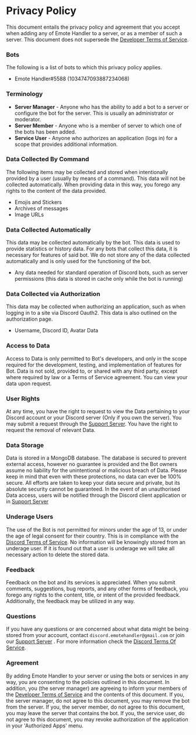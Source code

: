 # Privacy Policy

This document entails the privacy policy and agreement that you accept when adding any of Emote Handler to a server, or as a member of such a server. This document does not supersede the [Developer Terms of Service](https://discordapp.com/developers/docs/legal).


### Bots
The following is a list of bots to which this privacy policy applies.
* Emote Handler#5588 (1034747093887234068)



### Terminology
* **Server Manager** - Anyone who has the ability to add a bot to a server or configure the bot for the server. This is usually an administrator or moderator.
* **Server Member** - Anyone who is a member of server to which one of the bots has been added.
* **Service User** - Anyone who authorizes an application (logs in) for a scope that provides additional information.



### Data Collected By Command
The following items may be collected and stored when intentionally provided by a user (usually by means of a command). This data will not be collected automatically. When providing data in this way, you forego any rights to the content of the data provided.
* Emojis and Stickers
* Archives of messages
* Image URLs



### Data Collected Automatically
This data may be collected automatically by the bot. This data is used to provide statistics or history data. For any bots that collect this data, it is necessary for features of said bot. We do not store any of the data collected automatically and is only used for the functioning of the bot.
* Any data needed for standard operation of Discord bots, such as server permissions (this data is stored in cache only while the bot is running)



### Data Collected via Authorization
This data may be collected when authorizing an application, such as when logging in to a site via Discord Oauth2. This data is also outlined on the authorization page.
* Username, Discord ID, Avatar Data

  

### Access to Data
Access to Data is only permitted to Bot's developers, and only in the scope required for the development, testing, and implementation of features for Bot. Data is not sold, provided to, or shared with any third party, except where required by law or a Terms of Service agreement. You can view your data upon request.



### User Rights
At any time, you have the right to request to view the Data pertaining to your Discord account or your Discord server (Only if you own the server). You may submit a request through the [Support Server](https://discord.gg/cZ5VAdSTvu). You have the right to request the removal of relevant Data.



### Data Storage
Data is stored in a MongoDB database. The database is secured to prevent external access, however no guarantee is provided and the Bot owners assume no liability for the unintentional or malicious breach of Data. Please keep in mind that even with these protections, no data can ever be 100% secure. All efforts are taken to keep your data secure and private, but its absolute security cannot be guaranteed. In the event of an unauthorised Data access, users will be notified through the Discord client application or in [Support Server](https://discord.gg/cZ5VAdSTvu)



### Underage Users
The use of the Bot is not permitted for minors under the age of 13, or under the age of legal consent for their country. This is in compliance with the [Discord Terms of Service](https://discord.com/terms). No information will be knowingly stored from an underage user. If it is found out that a user is underage we will take all necessary action to delete the stored data.



### Feedback
Feedback on the bot and its services is appreciated. When you submit comments, suggestions, bug reports, and any other forms of feedback, you forego any rights to the content, title, or intent of the provided feedback. Additionally, the feedback may be utilized in any way.

### Questions
If you have any questions or are concerned about what data might be being stored from your account, contact `discord.emotehandler@gmail.com` or join our [Support Server](https://discord.gg/cZ5VAdSTvu) . For more information check the [Discord Terms Of Service](https://discord.com/terms).



### Agreement
By adding Emote Handler to your server or using the bots or services in any way, you are consenting to the policies outlined in this document. In addition, you (the server manager) are agreeing to inform your members of the [Developer Terms of Service](https://discordapp.com/developers/docs/legal) and the contents of this document. If you, the server manager, do not agree to this document, you may remove the bot from the server. If you, the server member, do not agree to this document, you may leave the server that contains the bot. If you, the service user, do not agree to this document, you may revoke authorization of the application in your 'Authorized Apps' menu.
